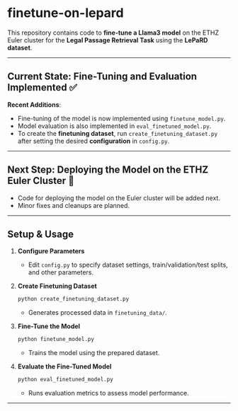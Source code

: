 # **finetune-on-lepard**

This repository contains code to **fine-tune a Llama3 model** on the ETHZ Euler cluster for the **Legal Passage Retrieval Task** using the **LePaRD dataset**.

---

## **Current State**: Fine-Tuning and Evaluation Implemented ✅

**Recent Additions**:

- Fine-tuning of the model is now implemented using `finetune_model.py`.
- Model evaluation is also implemented in `eval_finetuned_model.py`.
- To create the **finetuning dataset**, run `create_finetuning_dataset.py` after setting the desired **configuration** in `config.py`.

---

## **Next Step**: Deploying the Model on the ETHZ Euler Cluster 🚀

- Code for deploying the model on the Euler cluster will be added next.
- Minor fixes and cleanups are planned.

---

## **Setup & Usage**

1. **Configure Parameters**

   - Edit `config.py` to specify dataset settings, train/validation/test splits, and other parameters.

2. **Create Finetuning Dataset**

   ```bash
   python create_finetuning_dataset.py
   ```

   - Generates processed data in `finetuning_data/`.

3. **Fine-Tune the Model**

   ```bash
   python finetune_model.py
   ```

   - Trains the model using the prepared dataset.

4. **Evaluate the Fine-Tuned Model**

   ```bash
   python eval_finetuned_model.py
   ```

   - Runs evaluation metrics to assess model performance.

---

